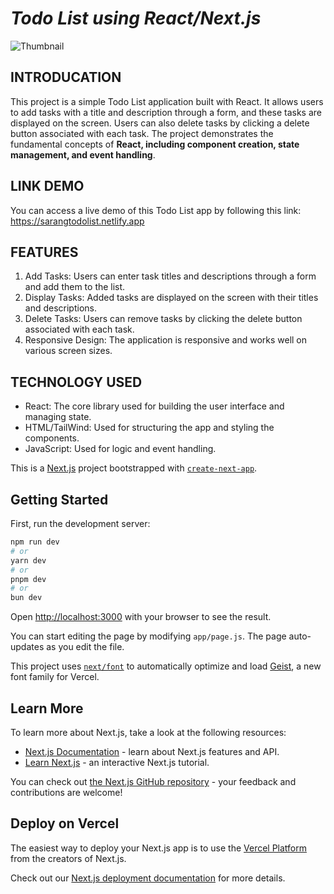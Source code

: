 # ***Todo List using React/Next.js***



![Thumbnail](https://github.com/user-attachments/assets/c46345b8-804b-4737-bb69-c2aa9fcaeade)

## INTRODUCATION
This project is a simple Todo List application built with React. It allows users to add tasks with a title and description through a form, and these tasks are displayed on the screen. Users can also delete tasks by clicking a delete button associated with each task.
The project demonstrates the fundamental concepts of **React, including component creation, state management, and event handling**. 

## LINK DEMO
You can access a live demo of this Todo List app by following this link: https://sarangtodolist.netlify.app

## FEATURES
1. Add Tasks: Users can enter task titles and descriptions through a form and add them to the list.
2. Display Tasks: Added tasks are displayed on the screen with their titles and descriptions.
3. Delete Tasks: Users can remove tasks by clicking the delete button associated with each task.
4. Responsive Design: The application is responsive and works well on various screen sizes.

## TECHNOLOGY USED
* React: The core library used for building the user interface and managing state.
* HTML/TailWind: Used for structuring the app and styling the components.
* JavaScript: Used for logic and event handling.<br/>



This is a [Next.js](https://nextjs.org) project bootstrapped with [`create-next-app`](https://github.com/vercel/next.js/tree/canary/packages/create-next-app).

## Getting Started

First, run the development server:

```bash
npm run dev
# or
yarn dev
# or
pnpm dev
# or
bun dev
```

Open [http://localhost:3000](http://localhost:3000) with your browser to see the result.

You can start editing the page by modifying `app/page.js`. The page auto-updates as you edit the file.

This project uses [`next/font`](https://nextjs.org/docs/app/building-your-application/optimizing/fonts) to automatically optimize and load [Geist](https://vercel.com/font), a new font family for Vercel.

## Learn More

To learn more about Next.js, take a look at the following resources:

- [Next.js Documentation](https://nextjs.org/docs) - learn about Next.js features and API.
- [Learn Next.js](https://nextjs.org/learn) - an interactive Next.js tutorial.

You can check out [the Next.js GitHub repository](https://github.com/vercel/next.js) - your feedback and contributions are welcome!

## Deploy on Vercel

The easiest way to deploy your Next.js app is to use the [Vercel Platform](https://vercel.com/new?utm_medium=default-template&filter=next.js&utm_source=create-next-app&utm_campaign=create-next-app-readme) from the creators of Next.js.

Check out our [Next.js deployment documentation](https://nextjs.org/docs/app/building-your-application/deploying) for more details.
